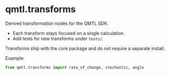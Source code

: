 # qmtl.transforms

Derived transformation nodes for the QMTL SDK.

- Each transform stays focused on a single calculation.
- Add tests for new transforms under `tests/`.

Transforms ship with the core package and do not require a separate install.

Example:

```python
from qmtl.transforms import rate_of_change, stochastic, angle
```
